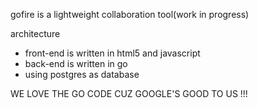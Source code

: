 gofire is a lightweight collaboration tool(work in progress)

architecture

* front-end is written in html5 and javascript
* back-end is written in go
* using postgres as database


WE LOVE THE GO CODE CUZ GOOGLE'S GOOD TO US !!!
